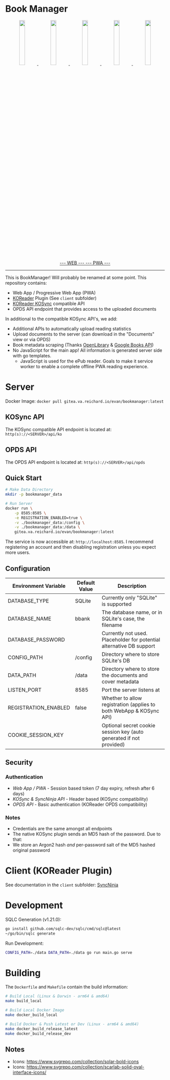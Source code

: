# Book Manager

<p align="center">
    <a href="https://gitea.va.reichard.io/evan/BookManager/raw/branch/master/screenshots/pwa/login.png">
        <img src="https://gitea.va.reichard.io/evan/BookManager/raw/branch/master/screenshots/pwa/login.png" width="19%">
    </a>
    <a href="https://gitea.va.reichard.io/evan/BookManager/raw/branch/master/screenshots/pwa/home.png">
        <img src="https://gitea.va.reichard.io/evan/BookManager/raw/branch/master/screenshots/pwa/home.png" width="19%">
    </a>
    <a href="https://gitea.va.reichard.io/evan/BookManager/raw/branch/master/screenshots/pwa/documents.png">
        <img src="https://gitea.va.reichard.io/evan/BookManager/raw/branch/master/screenshots/pwa/documents.png" width="19%">
    </a>
    <a href="https://gitea.va.reichard.io/evan/BookManager/raw/branch/master/screenshots/pwa/document.png">
        <img src="https://gitea.va.reichard.io/evan/BookManager/raw/branch/master/screenshots/pwa/document.png" width="19%">
    </a>
    <a href="https://gitea.va.reichard.io/evan/BookManager/raw/branch/master/screenshots/pwa/metadata.png">
        <img src="https://gitea.va.reichard.io/evan/BookManager/raw/branch/master/screenshots/pwa/metadata.png" width="19%">
    </a>
</p>

<p align="center">
    <a href="https://gitea.va.reichard.io/evan/BookManager/src/branch/master/screenshots/web/README.md">
        --- WEB ---
    </a>
    <a href="https://gitea.va.reichard.io/evan/BookManager/src/branch/master/screenshots/pwa/README.md">
        --- PWA ---
    </a>
</p>

---

This is BookManager! Will probably be renamed at some point. This repository contains:

- Web App / Progressive Web App (PWA)
- [KOReader](https://github.com/koreader/koreader) Plugin (See `client` subfolder)
- [KOReader KOSync](https://github.com/koreader/koreader-sync-server) compatible API
- OPDS API endpoint that provides access to the uploaded documents

In additional to the compatible KOSync API's, we add:

- Additional APIs to automatically upload reading statistics
- Upload documents to the server (can download in the "Documents" view or via OPDS)
- Book metadata scraping (Thanks [OpenLibrary](https://openlibrary.org/) & [Google Books API](https://developers.google.com/books/docs/v1/getting_started))
- No JavaScript for the main app! All information is generated server side with go templates.
  - JavaScript is used for the ePub reader. Goals to make it service worker to enable a complete offline PWA reading experience.

# Server

Docker Image: `docker pull gitea.va.reichard.io/evan/bookmanager:latest`

## KOSync API

The KOSync compatible API endpoint is located at: `http(s)://<SERVER>/api/ko`

## OPDS API

The OPDS API endpoint is located at: `http(s)://<SERVER>/api/opds`

## Quick Start

```bash
# Make Data Directory
mkdir -p bookmanager_data

# Run Server
docker run \
    -p 8585:8585 \
    -e REGISTRATION_ENABLED=true \
    -v ./bookmanager_data:/config \
    -v ./bookmanager_data:/data \
    gitea.va.reichard.io/evan/bookmanager:latest
```

The service is now accessible at: `http://localhost:8585`. I recommend registering an account and then disabling registration unless you expect more users.

## Configuration

| Environment Variable | Default Value | Description                                                          |
| -------------------- | ------------- | -------------------------------------------------------------------- |
| DATABASE_TYPE        | SQLite        | Currently only "SQLite" is supported                                 |
| DATABASE_NAME        | bbank         | The database name, or in SQLite's case, the filename                 |
| DATABASE_PASSWORD    | <EMPTY>       | Currently not used. Placeholder for potential alternative DB support |
| CONFIG_PATH          | /config       | Directory where to store SQLite's DB                                 |
| DATA_PATH            | /data         | Directory where to store the documents and cover metadata            |
| LISTEN_PORT          | 8585          | Port the server listens at                                           |
| REGISTRATION_ENABLED | false         | Whether to allow registration (applies to both WebApp & KOSync API)  |
| COOKIE_SESSION_KEY   | <EMPTY>       | Optional secret cookie session key (auto generated if not provided)  |

## Security

### Authentication

- _Web App / PWA_ - Session based token (7 day expiry, refresh after 6 days)
- _KOSync & SyncNinja API_ - Header based (KOSync compatibility)
- _OPDS API_ - Basic authentication (KOReader OPDS compatibility)

### Notes

- Credentials are the same amongst all endpoints
- The native KOSync plugin sends an MD5 hash of the password. Due to that:
- We store an Argon2 hash _and_ per-password salt of the MD5 hashed original password

# Client (KOReader Plugin)

See documentation in the `client` subfolder: [SyncNinja](https://gitea.va.reichard.io/evan/BookManager/src/branch/master/client/)

# Development

SQLC Generation (v1.21.0):

```bash
go install github.com/sqlc-dev/sqlc/cmd/sqlc@latest
~/go/bin/sqlc generate
```

Run Development:

```bash
CONFIG_PATH=./data DATA_PATH=./data go run main.go serve
```

# Building

The `Dockerfile` and `Makefile` contain the build information:

```bash
# Build Local (Linux & Darwin - arm64 & amd64)
make build_local

# Build Local Docker Image
make docker_build_local

# Build Docker & Push Latest or Dev (Linux - arm64 & amd64)
make docker_build_release_latest
make docker_build_release_dev
```

## Notes

- Icons: https://www.svgrepo.com/collection/solar-bold-icons
- Icons: https://www.svgrepo.com/collection/scarlab-solid-oval-interface-icons/
